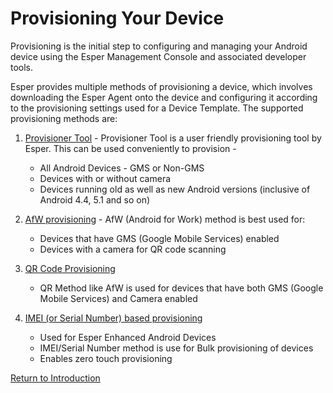 # Provisioning Your Device

Provisioning is the initial step to configuring and managing your Android device using the Esper Management Console and associated developer tools.

Esper provides multiple methods of provisioning a device, which involves downloading the Esper Agent onto the device and configuring it according to the provisioning settings used for a Device Template. The supported provisioning methods are:

1.  [Provisioner Tool](./adb-provisioning/index.md) - Provisioner Tool is a user friendly provisioning tool by Esper. This can be used conveniently to provision -
    * All Android Devices - GMS or Non-GMS
    * Devices with or without camera
    * Devices running old as well as new Android versions (inclusive of Android 4.4, 5.1 and so on)
    
2.  [AfW provisioning](./afw-provisioning/index.md) - AfW (Android for Work) method is best used for:
    * Devices that have GMS (Google Mobile Services) enabled 
    * Devices with a camera for QR code scanning

3.  [QR Code Provisioning](./qr-code-provisioning/index.md)
    * QR Method like AfW is used for devices that have both GMS (Google Mobile Services) and Camera enabled 
    
4.  [IMEI (or Serial Number) based provisioning](./imei-or-serial-number-based-provisioning/index.md) 
    * Used for Esper Enhanced Android Devices
    * IMEI/Serial Number method is use for Bulk provisioning of devices 
    * Enables zero touch provisioning


[Return to Introduction](../index.md)
